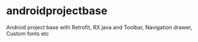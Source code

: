 # androidprojectbase
Android project base with Retrofit, RX java and Toolbar, Navigation drawer, Custom fonts etc

